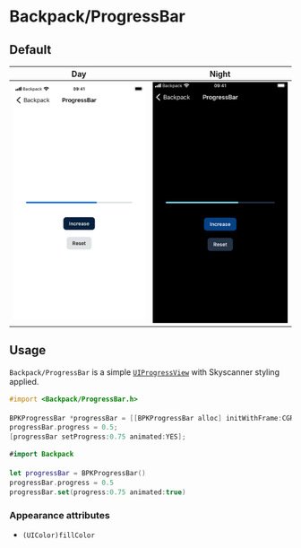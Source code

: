 # Backpack/ProgressBar

## Default

| Day | Night |
| --- | --- |
| ![iPhone 8 simulator](https://raw.githubusercontent.com/Skyscanner/backpack-ios/main/screenshots/iPhone%208-progress-bar___default_lm.png) |![iPhone 8 simulator - dark mode](https://raw.githubusercontent.com/Skyscanner/backpack-ios/main/screenshots/iPhone%208-progress-bar___default_dm.png) |

## Usage

`Backpack/ProgressBar` is a simple [`UIProgressView`](https://developer.apple.com/documentation/uikit/uiprogressview#) with Skyscanner styling applied.

```objective-c
#import <Backpack/ProgressBar.h>

BPKProgressBar *progressBar = [[BPKProgressBar alloc] initWithFrame:CGRectZero];
progressBar.progress = 0.5;
[progressBar setProgress:0.75 animated:YES];
```

```swift
#import Backpack

let progressBar = BPKProgressBar()
progressBar.progress = 0.5
progressBar.set(progress:0.75 animated:true)
```

### Appearance attributes

- `(UIColor)fillColor`
